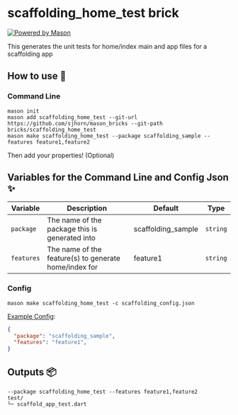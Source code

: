 # scaffolding_home_test brick

[![Powered by Mason](https://img.shields.io/endpoint?url=https%3A%2F%2Ftinyurl.com%2Fmason-badge)](https://github.com/felangel/mason)

This generates the unit tests for home/index main and app files for a scaffolding app

## How to use 🚀

### Command Line

```
mason init
mason add scaffolding_home_test --git-url https://github.com/sjhorn/mason_bricks --git-path bricks/scaffolding_home_test 
mason make scaffolding_home_test --package scaffolding_sample --features feature1,feature2
```
Then add your properties! (Optional)

## Variables for the Command Line and Config Json ✨

| Variable         | Description                                                | Default                                   | Type     |
| -----------------| ---------------------------------------------------------- | ----------------------------------------- | -------- |
| `package`        | The name of the package this is generated into             | scaffolding_sample                        | `string` |
| `features`       | The name of the feature(s) to generate home/index for      | feature1                                  | `string` |
### Config

`mason make scaffolding_home_test -c scaffolding_config.json`

[Example Config](https://github.com/sjhorn/mason_bricks/tree/master/bricks/scaffolding/scaffolding_config_template.json):

```json
{
  "package": "scaffolding_sample",
  "features": "feature1",
}
```

## Outputs 📦

```
--package scaffolding_home_test --features feature1,feature2
test/
└─ scaffold_app_test.dart
```

